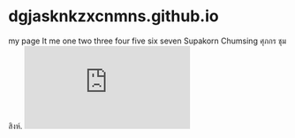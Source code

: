 # dgjasknkzxcnmns.github.io
my page  It me 
one two three four five 
six seven 
Supakorn Chumsing
ศุภกร ชุมสิงห์.
![image](https://www.facebook.com/photo.php?fbid=2676374326011898&set=a.1622620318053976&type=3&theater.jpg)

